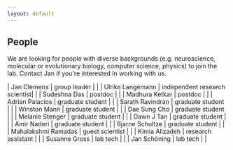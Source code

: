 ```yaml
---
layout: default
---
```


## People

We are looking for people with diverse backgrounds (e.g. neuroscience, molecular or evolutionary biology, computer science, physics) to join the lab. Contact Jan if you're interested in working with us.

| Jan Clemens | group leader | |
| Ulrike Langemann | independent research scientist| |
| Sudeshna Das | postdoc | |
| Madhura Ketkar | postdoc | |
| Adrian Palacios | graduate student | |
| Sarath Ravindran | graduate student | |
| Winston Mann | graduate student | |
| Dae Sung Cho | graduate student | |
| Melanie Stenger | graduate student | |
| Dawn J Tan | graduate student | |
| Amir Naderi | graduate student | |
| Bjarne Schultze | graduate student | |
| Mahalakshmi Ramadas | guest scientist | |
| Kimia Alizadeh | research assistant | |
| Susanne Gross | lab tech | |
| Jan Schöning | lab tech | |

<!-- Alumni
| Mahalakshmi Ramadas | now joint graduate student with Daniela Vallentin ||
| Deniz Yuezak | former graduate student | |
| Afshin Khalili | now product manager with Miltenyi | |
| Elsa Steinfath | former graduate student | |
| Julian Rottschäfer | former graduate student | | -->
